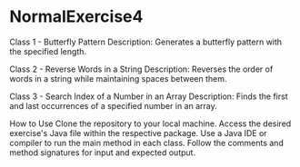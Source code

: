 ﻿# NormalExercise4
 
Class 1 - Butterfly Pattern
Description: Generates a butterfly pattern with the specified length.

Class 2 - Reverse Words in a String
Description: Reverses the order of words in a string while maintaining spaces between them.

Class 3 - Search Index of a Number in an Array
Description: Finds the first and last occurrences of a specified number in an array.

How to Use
Clone the repository to your local machine.
Access the desired exercise's Java file within the respective package.
Use a Java IDE or compiler to run the main method in each class.
Follow the comments and method signatures for input and expected output.
